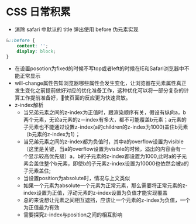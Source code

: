# CSS 日常积累

* 消除 safari 中默认的 title 弹出使用 before 伪元素实现

```css
&::before {
    content: '';
    display: block;
}
```
* 在设置posotion为fixed的时候不写top或者left的时候在IE和Safari浏览器中不能正常显示
* will-change属性告知浏览器哪些属性会发生变化，让浏览器在元素属性真正发生变化之前提前做好对应的优化准备工作，这种优化可以将一部分复杂的计算工作提前准备好，使页面的反应更为快速灵敏。
* z-index解析
    *  当兄弟元素之间的z-index为正值时，跟渲染顺序有关，假设有纵向a，b两个元素，无论a元素的z－index有多大，都不可能覆盖b元素；a元素的子元素也不能通过设置z-index(a的children的z-index为1000)盖住b元素（b元素的z-index为1）；
    *  当兄弟元素之间的z-index都为负值时，其中a的overflow设置为visible（这里是关键，当a的overflow设置为visible的时候，溢出的内容会有一个显示较高优先级）a，b的子元素的z-index都设置为1000,此时a的子元素会盖住整个b元素，即使b的子元素z-index设置为10000也依然会被a的子元素盖住;
    *  当设置position为absolute时，情况与上文类似
    *  如果一个元素为absolute一个元素为正常元素，那么需要将正常元素的z-index设置为正值，浮动元素的z-index设置为负值才能实现覆盖
    *  总的来说想让元素之间相互遮挡，应该让一个元素的z-index为负值，一个为正值最为有效
    *  需要探究z-index与position之间的相互影响
